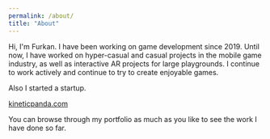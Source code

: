 ```yaml
---
permalink: /about/
title: "About"
---
```


<p>Hi, I'm Furkan. I have been working on game development since 2019. Until now, I have worked on hyper-casual and casual projects in the mobile game industry, as well as interactive AR projects for large playgrounds. I continue to work actively and continue to try to create enjoyable games.
</p>

<p>
Also I started a startup.
  
[kineticpanda.com](kineticpanda.com)
</p>

<p>You can browse through my portfolio as much as you like to see the work I have done so far.</p>
